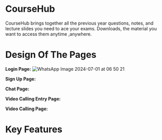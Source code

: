 # CourseHub

CourseHub brings together all the previous year questions, notes, and lecture slides you need to ace your exams. Downloads, the material you want to access them anytime ,anywhere.

# Design Of The Pages

**Login Page:**
![WhatsApp Image 2024-07-01 at 06 50 21](https://github.com/involk-secure-1609/CourseHub-/assets/133996079/81345d1b-d629-4461-9428-aa996d1223af)

**Sign Up Page:**

**Chat Page:**

**Video Calling Entry Page:**

**Video Calling Page:**


# Key Features


